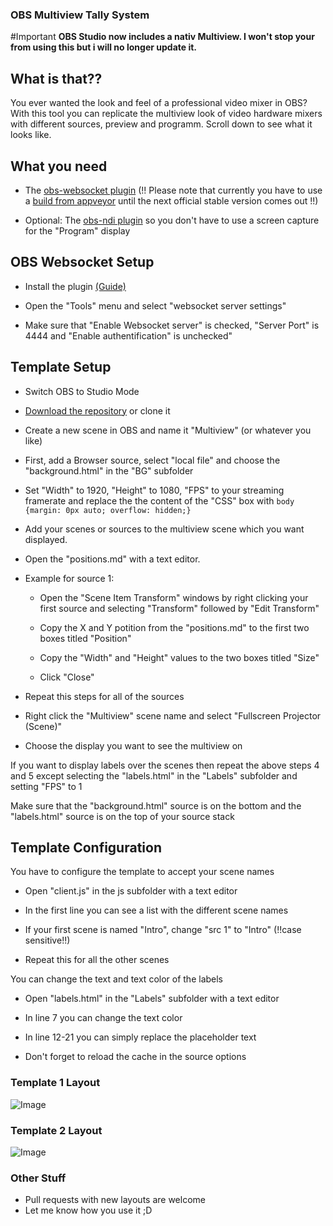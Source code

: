 ### OBS Multiview Tally System

#Important
**OBS Studio now includes a nativ Multiview. I won't stop your from using this but i will no longer update it.**

## What is that??
You ever wanted the look and feel of a professional video mixer in OBS? With this tool you can replicate the multiview look of video hardware mixers with different sources, preview and programm. Scroll down to see what it looks like.

## What you need

- The [obs-websocket plugin](https://github.com/Palakis/obs-websocket) (!! Please note that currently you have to use a [build from appveyor](https://ci.appveyor.com/api/buildjobs/wl494vi2xxpymdk0/artifacts/obs-websocket-739bd6f.zip) until the next official stable version comes out !!)

- Optional: The [obs-ndi plugin](https://github.com/Palakis/obs-ndi/releases) so you don't have to use a screen capture for the "Program" display

## OBS Websocket Setup

- Install the plugin [(Guide)](https://obsproject.com/forum/resources/obs-and-obs-studio-install-plugins-windows.421/)

- Open the "Tools" menu and select "websocket server settings"

- Make sure that "Enable Websocket server" is checked, "Server Port" is 4444 and "Enable authentification" is unchecked"


## Template Setup

- Switch OBS to Studio Mode

- [Download the repository](https://github.com/lebaston100/OBSmultiviewTally/archive/master.zip) or clone it

- Create a new scene in OBS and name it "Multiview" (or whatever you like)

- First, add a Browser source, select "local file" and choose the "background.html" in the "BG" subfolder

- Set "Width" to 1920, "Height" to 1080, "FPS" to your streaming framerate and replace the the content of the "CSS" box with `body {margin: 0px auto; overflow: hidden;}`

- Add your scenes or sources to the multiview scene which you want displayed.

- Open the "positions.md" with a text editor.

- Example for source 1:
    
    - Open the "Scene Item Transform" windows by right clicking your first source and selecting "Transform" followed by "Edit Transform"
    
    - Copy the X and Y potition from the "positions.md" to the first two boxes titled "Position"
    
    - Copy the "Width" and "Height" values to the two boxes titled "Size"
    
    - Click "Close"

- Repeat this steps for all of the sources

- Right click the "Multiview" scene name and select "Fullscreen Projector (Scene)"
 
- Choose the display you want to see the multiview on

If you want to display labels over the scenes then repeat the above steps 4 and 5 except selecting the "labels.html" in the "Labels" subfolder and setting "FPS" to 1

Make sure that the "background.html" source is on the bottom and the "labels.html" source is on the top of your source stack


## Template Configuration

You have to configure the template to accept your scene names

- Open "client.js" in the js subfolder with a text editor

- In the first line you can see a list with the different scene names

- If your first scene is named "Intro", change "src 1" to "Intro" (!!case sensitive!!)

- Repeat this for all the other scenes

You can change the text and text color of the labels

- Open "labels.html" in the "Labels" subfolder with a text editor

- In line 7 you can change the text color

- In line 12-21 you can simply replace the placeholder text

- Don't forget to reload the cache in the source options

### Template 1 Layout

![Image](http://cdn.lebaston100.de/git/obsmultiviewtallypreview1.png)

### Template 2 Layout

![Image](http://cdn.lebaston100.de/git/obsmultiviewtallypreview2.png)

### Other Stuff

- Pull requests with new layouts are welcome
- Let me know how you use it ;D